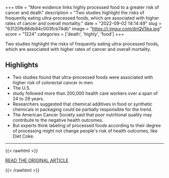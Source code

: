+++
title = "More evidence links highly processed food to a greater risk of cancer and death"
description = "Two studies highlight the risks of frequently eating ultra-processed foods, which are associated with higher rates of cancer and overall mortality."
date = "2022-09-02 14:14:49"
slug = "63120fb88db84c003fcb74db"
image = "https://i.imgur.com/dnQV5ka.jpg"
score = "1224"
categories = ['death', 'highly', 'food']
+++

Two studies highlight the risks of frequently eating ultra-processed foods, which are associated with higher rates of cancer and overall mortality.

## Highlights

- Two studies found that ultra-processed foods were associated with higher risk of colorectal cancer in men.
- The U.S.
- study followed more than 200,000 health care workers over a span of 24 to 28 years.
- Researchers suggested that chemical additives in food or synthetic chemicals in packaging could be partially responsible for the trend.
- The American Cancer Society said that poor nutritional quality may contribute to the negative health outcomes.
- But experts think labeling of processed foods according to their degree of processing might not change people's risk of health outcomes, like Diet Coke.

---

{{< rawhtml >}}
  <p class="article-category">
    <a target="_blank" href="https://www.nbcnews.com/health/health-news/evidence-links-highly-processed-food-cancer-death-rcna45713">READ THE ORIGINAL ARTICLE</a>
  </p>
{{< /rawhtml >}}

